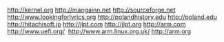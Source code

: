http://kernel.org http://mangainn.net http://sourceforge.net 
http://www.lookingforlyrics.org http://polandhistory.edu http://poland.edu
http://hitachisoft.jp http://jlpt.com http://jlpt.org http://arm.com
 http://www.uefi.org/   http://www.arm.linux.org.uk/ http://arm.org
